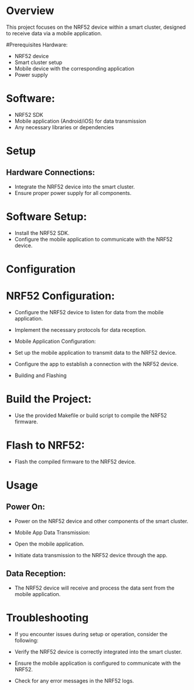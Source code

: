 
# Overview
This project focuses on the NRF52 device within a smart cluster, designed to receive data via a mobile application.

#Prerequisites Hardware:

* NRF52 device
* Smart cluster setup
* Mobile device with the corresponding application
* Power supply

# Software:

* NRF52 SDK
* Mobile application (Android/iOS) for data transmission
* Any necessary libraries or dependencies

# Setup
## Hardware Connections:

* Integrate the NRF52 device into the smart cluster.
* Ensure proper power supply for all components.

# Software Setup:

* Install the NRF52 SDK.
* Configure the mobile application to communicate with the NRF52 device.

# Configuration
# NRF52 Configuration:

* Configure the NRF52 device to listen for data from the mobile application.
* Implement the necessary protocols for data reception.
* Mobile Application Configuration:

* Set up the mobile application to transmit data to the NRF52 device.
* Configure the app to establish a connection with the NRF52 device.
* Building and Flashing

# Build the Project:

* Use the provided Makefile or build script to compile the NRF52 firmware.

# Flash to NRF52:

* Flash the compiled firmware to the NRF52 device.

# Usage
## Power On:

* Power on the NRF52 device and other components of the smart cluster.
* Mobile App Data Transmission:

* Open the mobile application.
* Initiate data transmission to the NRF52 device through the app.
## Data Reception:

* The NRF52 device will receive and process the data sent from the mobile application.

# Troubleshooting
* If you encounter issues during setup or operation, consider the following:

* Verify the NRF52 device is correctly integrated into the smart cluster.
* Ensure the mobile application is configured to communicate with the NRF52.
* Check for any error messages in the NRF52 logs.
